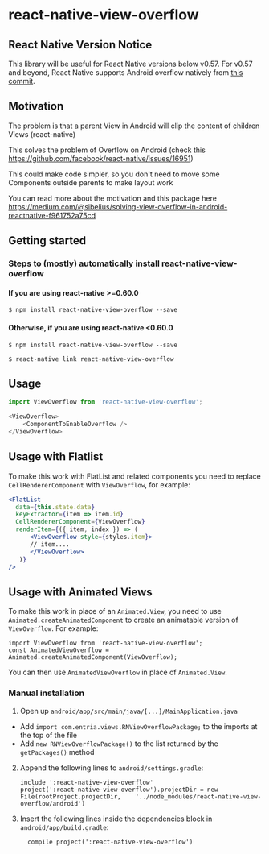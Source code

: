 # react-native-view-overflow

## React Native Version Notice

This library will be useful for React Native versions below v0.57. For v0.57 and beyond, React Native supports Android overflow natively from [this commit](https://github.com/facebook/react-native/commit/b81c8b51fc6fe3c2dece72e3fe500e175613c5d4).

## Motivation

The problem is that a parent View in Android will clip the content of children Views (react-native)

This solves the problem of Overflow on Android (check this https://github.com/facebook/react-native/issues/16951)

This could make code simpler, so you don't need to move some Components outside parents to make layout work

You can read more about the motivation and this package here https://medium.com/@sibelius/solving-view-overflow-in-android-reactnative-f961752a75cd

## Getting started
### Steps to (mostly) automatically install react-native-view-overflow
#### If you are using react-native >=0.60.0

`$ npm install react-native-view-overflow --save`

#### Otherwise, if you are using react-native <0.60.0 

`$ npm install react-native-view-overflow --save`

`$ react-native link react-native-view-overflow`

## Usage
```javascript
import ViewOverflow from 'react-native-view-overflow';

<ViewOverflow>
    <ComponentToEnableOverflow />
</ViewOverflow>

```

## Usage with Flatlist
To make this work with FlatList and related components you need to replace `CellRendererComponent` with `ViewOverflow`, for example:

```jsx
<FlatList
  data={this.state.data}
  keyExtractor={item => item.id}
  CellRendererComponent={ViewOverflow}
  renderItem={({ item, index }) => (
      <ViewOverflow style={styles.item}>
      // item....
      </ViewOverflow>
   )}
/>
```

## Usage with Animated Views
To make this work in place of an `Animated.View`, you need to use `Animated.createAnimatedComponent` to create an animatable version of `ViewOverflow`. For example:

```
import ViewOverflow from 'react-native-view-overflow';
const AnimatedViewOverflow = Animated.createAnimatedComponent(ViewOverflow);
```

You can then use `AnimatedViewOverflow` in place of `Animated.View`.

### Manual installation

1. Open up `android/app/src/main/java/[...]/MainApplication.java`
  - Add `import com.entria.views.RNViewOverflowPackage;` to the imports at the top of the file
  - Add `new RNViewOverflowPackage()` to the list returned by the `getPackages()` method
2. Append the following lines to `android/settings.gradle`:
  	```
  	include ':react-native-view-overflow'
  	project(':react-native-view-overflow').projectDir = new File(rootProject.projectDir, 	'../node_modules/react-native-view-overflow/android')
  	```
3. Insert the following lines inside the dependencies block in `android/app/build.gradle`:
  	```
      compile project(':react-native-view-overflow')
  	```
